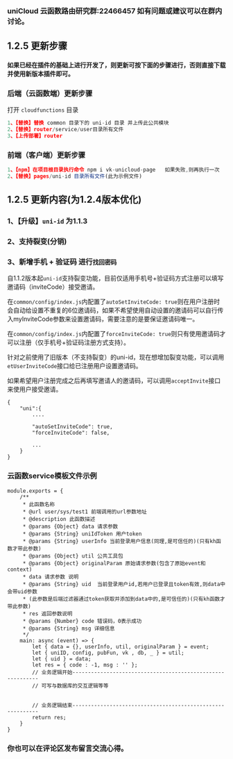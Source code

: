 ### uniCloud 云函数路由研究群:22466457 如有问题或建议可以在群内讨论。
## 1.2.5 更新步骤
#### 如果已经在插件的基础上进行开发了，则更新可按下面的步骤进行，否则直接下载并使用新版本插件即可。


### 后端（云函数端）更新步骤
打开 `cloudfunctions` 目录

```js
1、【替换】替换 common 目录下的 uni-id 目录 并上传此公共模块
2、【替换】router/service/user目录所有文件
3、【上传部署】router
```

### 前端（客户端）更新步骤

```js
1、【npm】在项目根目录执行命令 npm i vk-unicloud-page   如果失败,则再执行一次
2、【替换】pages/uni-id 目录所有文件(此为示例文件)
```

## 1.2.5 更新内容(为1.2.4版本优化)
### 1、【升级】`uni-id` 为1.1.3
### 2、支持裂变(分销)
### 3、新增手机 + 验证码 进行`找回密码`

自1.1.2版本起`uni-id`支持裂变功能，目前仅适用手机号+验证码方式注册可以填写邀请码（inviteCode）接受邀请。

在`common/config/index.js`内配置了`autoSetInviteCode: true`则在用户注册时会自动给设置不重复的6位邀请码，如果不希望使用自动设置的邀请码可以自行传入myInviteCode参数来设置邀请码，需要注意的是要保证邀请码唯一。

在`common/config/index.js`内配置了`forceInviteCode: true`则只有使用邀请码才可以注册（仅手机号+验证码注册方式支持）。

针对之前使用了旧版本（不支持裂变）的uni-id，现在想增加裂变功能，可以调用`etUserInviteCode`接口给已注册用户设置邀请码。

如果希望用户注册完成之后再填写邀请人的邀请码，可以调用`acceptInvite`接口来使用户接受邀请。

```
{
	"uni":{
		....
		
		"autoSetInviteCode": true,
		"forceInviteCode": false,
		
		...
	}
}

```

### 云函数service模板文件示例
```
module.exports = {
	/**
	 * 此函数名称
	 * @url user/sys/test1 前端调用的url参数地址
	 * @description 此函数描述
	 * @params {Object} data 请求参数
	 * @params {String} uniIdToken 用户token
	 * @params {String} userInfo 当前登录用户信息(同理,是可信任的)(只有kh函数才带此参数)
	 * @params {Object} util 公共工具包
	 * @params {Object} originalParam 原始请求参数(包含了原始event和context)
	 * data 请求参数 说明
	 * @params {String} uid  当前登录用户id,若用户已登录且token有效,则data中会带uid参数
	 * (此参数是后端过滤器通过token获取并添加到data中的,是可信任的)(只有kh函数才带此参数)
	 * res 返回参数说明
	 * @params {Number} code 错误码，0表示成功
	 * @params {String} msg 详细信息
	 */
	main: async (event) => {
		let { data = {}, userInfo, util, originalParam } = event;
		let { uniID, config, pubFun, vk , db, _ } = util;
		let { uid } = data;
		let res = { code : -1, msg : '' };
		// 业务逻辑开始----------------------------------------------------------- 
		// 可写与数据库的交互逻辑等等
		
		
		// 业务逻辑结束-----------------------------------------------------------
		return res;
	}
}
```

### 你也可以在评论区发布留言交流心得。